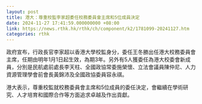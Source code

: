 ```yaml
---
layout: post
title: 港大：尊重校監李家超委任校務委員會主席和5位成員決定
date: 2024-11-27 17:41:59.000000000 +08:00
link: https://news.rthk.hk/rthk/ch/component/k2/1781099-20241127.htm
categories: rthk
---
```


政府宣布，行政長官李家超以香港大學校監身分，委任王冬勝出任港大校務委員會主席，任期由明年1月1日起生效，為期3年。另外有5人獲委任為港大校委會新成員，分別是民航處前處長李天柱、全國政協常委施榮懷、立法會議員陳仲尼、人力資源管理學會前會長黃錦沛及全國政協委員容永祺。

港大表示，尊重校監就校務委員會主席和5位成員的委任決定，會繼續在學術研究、人才培育和國際合作等方面追求卓越及作出貢獻。

